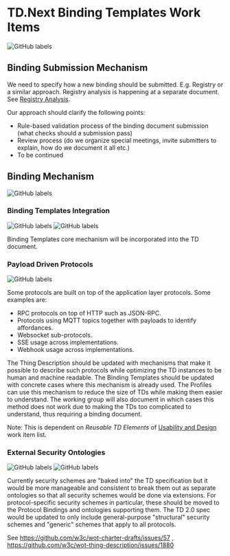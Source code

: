 # TD.Next Binding Templates Work Items

![GitHub labels](https://img.shields.io/github/labels/w3c/wot-thing-description/Binding)

## Binding Submission Mechanism

We need to specify how a new binding should be submitted. E.g. Registry or a similar approach.
Registry analysis is happening at a separate document. See [Registry Analysis](../../../registry-analysis/).

Our approach should clarify the following points:

- Rule-based validation process of the binding document submission (what checks should a submission pass)
- Review process (do we organize special meetings, invite submitters to explain, how do we document it all etc.)
- To be continued

## Binding Mechanism

![GitHub labels](https://img.shields.io/github/labels/w3c/wot-thing-description/Binding)

### Binding Templates Integration

![GitHub labels](https://img.shields.io/github/labels/w3c/wot-thing-description/Binding) ![GitHub labels](https://img.shields.io/github/labels/w3c/wot-thing-description/document%20reorganization)

Binding Templates core mechanism will be incorporated into the TD document.

### Payload Driven Protocols

![GitHub labels](https://img.shields.io/github/labels/w3c/wot-thing-description/data%20mapping)

Some protocols are built on top of the application layer protocols. Some examples are:

- RPC protocols on top of HTTP such as JSON-RPC.
- Protocols using MQTT topics together with payloads to identify affordances.
- Websocket sub-protocols.
- SSE usage across implementations.
- Webhook usage across implementations.

The Thing Description should be updated with mechanisms that make it possible to describe such protocols while optimizing the TD instances to be human and machine readable.
The Binding Templates should be updated with concrete cases where this mechanism is already used.
The Profiles can use this mechanism to reduce the size of TDs while making them easier to understand.
The working group will also document in which cases this method does not work due to making the TDs too complicated to understand, thus requiring a binding document.

Note: This is dependent on _Reusable TD Elements_ of [Usability and Design](./usability-and-design.md) work item list.

### External Security Ontologies

![GitHub labels](https://img.shields.io/github/labels/w3c/wot-thing-description/Binding) ![GitHub labels](https://img.shields.io/github/labels/w3c/wot-thing-description/Security)

Currently security schemes are "baked into" the TD specification but it would be more manageable and consistent to break them out as separate ontologies so that all security schemes would be done via extensions. For protocol-specific security schemes in particular, these should be moved to the Protocol Bindings and ontologies supporting them. The TD 2.0 spec would be updated to only include general-purpose "structural" security schemes and "generic" schemes that apply to all protocols.

See https://github.com/w3c/wot-charter-drafts/issues/57 , https://github.com/w3c/wot-thing-description/issues/1880
